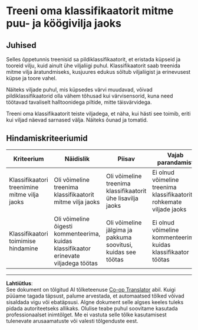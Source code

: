 <!--
CO_OP_TRANSLATOR_METADATA:
{
  "original_hash": "e74eb2fc7cc3b81916b52e957802f182",
  "translation_date": "2025-10-11T11:50:30+00:00",
  "source_file": "4-manufacturing/lessons/1-train-fruit-detector/assignment.md",
  "language_code": "et"
}
-->
# Treeni oma klassifikaatorit mitme puu- ja köögivilja jaoks

## Juhised

Selles õppetunnis treenisid sa pildiklassifikaatorit, et eristada küpseid ja tooreid vilju, kuid ainult ühe viljaliigi puhul. Klassifikaatorit saab treenida mitme vilja äratundmiseks, kusjuures edukus sõltub viljaliigist ja erinevusest küpse ja toore vahel.

Näiteks viljade puhul, mis küpsedes värvi muudavad, võivad pildiklassifikaatorid olla vähem tõhusad kui värvisensorid, kuna need töötavad tavaliselt halltoonidega piltide, mitte täisvärvidega.

Treeni oma klassifikaatorit teiste viljadega, et näha, kui hästi see toimib, eriti kui viljad näevad sarnased välja. Näiteks õunad ja tomatid.

## Hindamiskriteeriumid

| Kriteerium | Näidislik | Piisav | Vajab parandamist |
| ---------- | --------- | ------ | ----------------- |
| Klassifikaatori treenimine mitme vilja jaoks | Oli võimeline treenima klassifikaatorit mitme vilja jaoks | Oli võimeline treenima klassifikaatorit ühe lisavilja jaoks | Ei olnud võimeline treenima klassifikaatorit rohkemate viljade jaoks |
| Klassifikaatori toimimise hindamine | Oli võimeline õigesti kommenteerima, kuidas klassifikaator erinevate viljadega töötas | Oli võimeline jälgima ja pakkuma soovitusi, kuidas see töötas | Ei olnud võimeline kommenteerima, kuidas klassifikaator töötas |

---

**Lahtiütlus**:  
See dokument on tõlgitud AI tõlketeenuse [Co-op Translator](https://github.com/Azure/co-op-translator) abil. Kuigi püüame tagada täpsust, palume arvestada, et automaatsed tõlked võivad sisaldada vigu või ebatäpsusi. Algne dokument selle algses keeles tuleks pidada autoriteetseks allikaks. Olulise teabe puhul soovitame kasutada professionaalset inimtõlget. Me ei vastuta selle tõlke kasutamisest tulenevate arusaamatuste või valesti tõlgenduste eest.